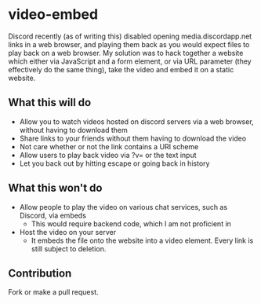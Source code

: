 # video-embed

Discord recently (as of writing this) disabled opening media.discordapp.net links in a web browser, and playing them back as you would expect files to play back on a web browser. My solution was to hack together a website which either via JavaScript and a form element, or via URL parameter (they effectively do the same thing), take the video and embed it on a static website.

## What this will do
* Allow you to watch videos hosted on discord servers via a web browser, without having to download them
* Share links to your friends without them having to download the video
* Not care whether or not the link contains a URI scheme
* Allow users to play back video via ?v=<URL> or the text input
* Let you back out by hitting escape or going back in history


## What this won't do
* Allow people to play the video on various chat services, such as Discord, via embeds
  * This would require backend code, which I am not proficient in
* Host the video on your server
  * It embeds the file onto the website into a video element. Every link is still subject to deletion.
  
  
## Contribution
Fork or make a pull request.
